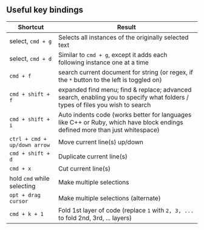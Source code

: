## Useful key bindings ##

| **Shortcut**                 | **Result**                                            |
| --                           | --                                                    |
| select, `cmd + g`            | Selects all instances of the originally selected text |
| select, `cmd + d`            | Similar to `cmd + g`, except it adds each following instance one at a time                                                                 |
| `cmd + f`                    | search current document for string (or regex, if the `*` button to the left is toggled on)                                                      |
| `cmd + shift + f`            | expanded find menu; find & replace; advanced search, enabling you to specify what folders / types of files you wish to search               |
| `cmd + shift + i` | Auto indents code (works better for languages like C++ or Ruby, which have block endings defined more than just whitespace)                            |
| `ctrl + cmd + up/down arrow` | Move current line(s) up/down                          |
| `cmd + shift + d`            | Duplicate current line(s)                             |
| `cmd + x`                    | Cut current line(s)                                   |
| hold `cmd` while selecting   | Make multiple selections                              |
| `opt + drag cursor`          | Make multiple selections (alternate)                  |
| `cmd + k + 1`                | Fold 1st layer of code (replace `1` with `2, 3, ...` to fold 2nd, 3rd, ... layers)                                                             |

